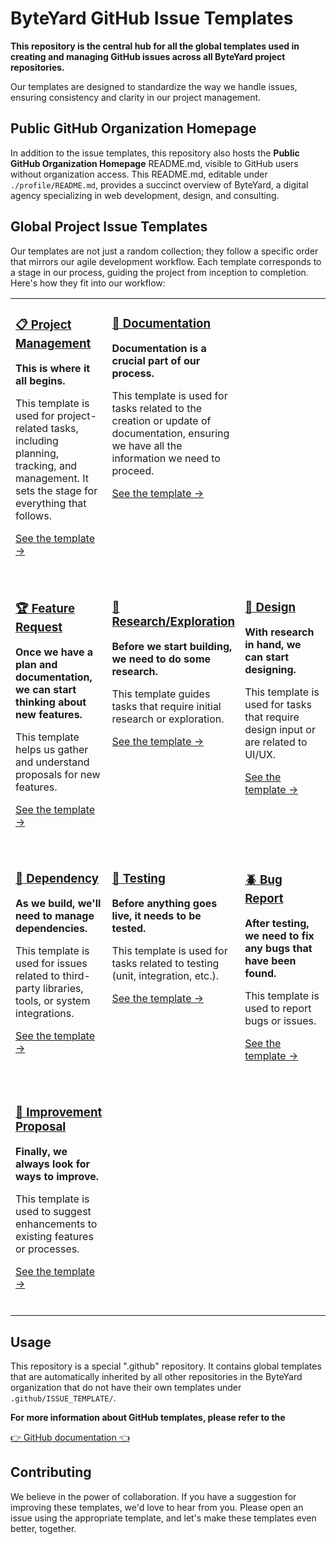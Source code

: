# ByteYard GitHub Issue Templates

**This repository is the central hub for all the global templates used in creating and managing GitHub issues across all ByteYard project repositories.**

Our templates are designed to standardize the way we
handle issues, ensuring consistency and clarity in our
project management.

## Public GitHub Organization Homepage

In addition to the issue templates, this repository also
hosts the **Public GitHub Organization Homepage** README.md,
visible to GitHub users without organization access. This
README.md, editable under `./profile/README.md`, provides
a succinct overview of ByteYard, a digital agency
specializing in web development, design, and consulting.

## Global Project Issue Templates

Our templates are not just a random collection; they
follow a specific order that mirrors our agile development
workflow. Each template corresponds to a stage in our
process, guiding the project from inception to completion.
Here's how they fit into our workflow:

<table>
<tr>
<td valign="top" width="33%">

### [📋 Project Management](.github/ISSUE_TEMPLATE/01%20Project%20Management.yml)

**This is where it all begins.**

This template is used for project-related tasks, including planning, tracking, and management. It sets the stage for everything that follows.

[See the template →](.github/ISSUE_TEMPLATE/01%20Project%20Management.yml#L1-L7)

<br>
</td>
<td valign="top" width="33%">

### [📝 Documentation](.github/ISSUE_TEMPLATE/09%20Documentation.yml)

**Documentation is a crucial part of our process.**

This template is used for tasks related to the creation or update of documentation, ensuring we have all the information we need to proceed.

[See the template →](.github/ISSUE_TEMPLATE/09%20Documentation.yml#L1-L8)

<br>
</td>
</tr>

<tr>
<td valign="top" width="33%">

### [🏆 Feature Request](.github/ISSUE_TEMPLATE/03%20Feature%20Request.yml)

**Once we have a plan and documentation, we can start thinking about new features.**

This template helps us gather and understand proposals for new features.

[See the template →](.github/ISSUE_TEMPLATE/03%20Feature%20Request.yml#L1-L8)

<br>
</td>
<td valign="top" width="33%">

### [🔭 Research/Exploration](.github/ISSUE_TEMPLATE/05%20Research-Exploration.yml)

**Before we start building, we need to do some research.**

This template guides tasks that require initial research or exploration.

[See the template →](.github/ISSUE_TEMPLATE/05%20Research-Exploration.yml#L1-L20)

<br>
</td>
<td valign="top" width="33%">

### [🌈 Design](.github/ISSUE_TEMPLATE/08%20Design.yml)

**With research in hand, we can start designing.**

This template is used for tasks that require design input or are related to UI/UX.

[See the template →](.github/ISSUE_TEMPLATE/08%20Design.yml#L1-L8)

<br>
</td>
</tr>
<tr>
<td valign="top" width="33%">

### [💾 Dependency](.github/ISSUE_TEMPLATE/07%20Dependency.yml)

**As we build, we'll need to manage dependencies.**

This template is used for issues related to third-party libraries, tools, or system integrations.

[See the template →](.github/ISSUE_TEMPLATE/07%20Dependency.yml#L1-L8)

<br>
</td>
<td valign="top" width="33%">

### [🤖 Testing](.github/ISSUE_TEMPLATE/06%20Testing.yml)

**Before anything goes live, it needs to be tested.**

This template is used for tasks related to testing (unit, integration, etc.).

[See the template →](.github/ISSUE_TEMPLATE/06%20Testing.yml#L1-L20)

<br>
</td>
<td valign="top" width="33%">

### [🪲 Bug Report](.github/ISSUE_TEMPLATE/02%20Bug%20Report.yml)

**After testing, we need to fix any bugs that have been found.**

This template is used to report bugs or issues.

[See the template →](.github/ISSUE_TEMPLATE/02%20Bug%20Report.yml#L1-L6)

<br>
</td>
</tr>
<tr>
<td valign="top" width="33%">

### [🌟 Improvement Proposal](.github/ISSUE_TEMPLATE/04%20Improvement%20Proposal.yml)

**Finally, we always look for ways to improve.**

This template is used to suggest enhancements to existing features or processes.

[See the template →](.github/ISSUE_TEMPLATE/04%20Improvement%20Proposal.yml#L1-L20)

<br>
</td>
</tr>
</table>


## Usage

This repository is a special ".github" repository. It
contains global templates that are automatically inherited
by all other repositories in the ByteYard organization
that do not have their own templates under
`.github/ISSUE_TEMPLATE/`.

**For more information about GitHub templates, please refer
to the**

[👉 GitHub documentation 👈](https://docs.github.com/en/communities/using-templates-to-encourage-useful-issues-and-pull-requests/about-issue-and-pull-request-templates)

## Contributing

We believe in the power of collaboration. If you have a
suggestion for improving these templates, we'd love to
hear from you. Please open an issue using the appropriate
template, and let's make these templates even better,
together.
